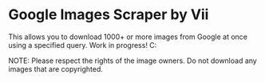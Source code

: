 # Google Images Scraper by Vii
This allows you to download 1000+ or more images from Google at once using a specified query. Work in progress! C:

NOTE: Please respect the rights of the image owners. Do not download any images that are copyrighted. 
